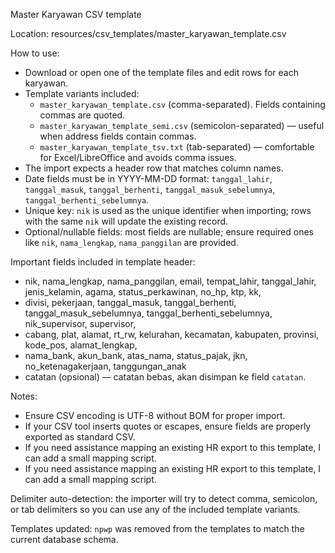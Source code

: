Master Karyawan CSV template

Location: resources/csv_templates/master_karyawan_template.csv

How to use:

-   Download or open one of the template files and edit rows for each karyawan.
-   Template variants included:
    -   `master_karyawan_template.csv` (comma-separated). Fields containing commas are quoted.
    -   `master_karyawan_template_semi.csv` (semicolon-separated) — useful when address fields contain commas.
    -   `master_karyawan_template_tsv.txt` (tab-separated) — comfortable for Excel/LibreOffice and avoids comma issues.
-   The import expects a header row that matches column names.
-   Date fields must be in YYYY-MM-DD format: `tanggal_lahir`, `tanggal_masuk`, `tanggal_berhenti`, `tanggal_masuk_sebelumnya`, `tanggal_berhenti_sebelumnya`.
-   Unique key: `nik` is used as the unique identifier when importing; rows with the same `nik` will update the existing record.
-   Optional/nullable fields: most fields are nullable; ensure required ones like `nik`, `nama_lengkap`, `nama_panggilan` are provided.

Important fields included in template header:

-   nik, nama_lengkap, nama_panggilan, email, tempat_lahir, tanggal_lahir, jenis_kelamin, agama, status_perkawinan, no_hp, ktp, kk,
-   divisi, pekerjaan, tanggal_masuk, tanggal_berhenti, tanggal_masuk_sebelumnya, tanggal_berhenti_sebelumnya, nik_supervisor, supervisor,
-   cabang, plat, alamat, rt_rw, kelurahan, kecamatan, kabupaten, provinsi, kode_pos, alamat_lengkap,
-   nama_bank, akun_bank, atas_nama, status_pajak, jkn, no_ketenagakerjaan, tanggungan_anak
-   catatan (opsional) — catatan bebas, akan disimpan ke field `catatan`.

Notes:

-   Ensure CSV encoding is UTF-8 without BOM for proper import.
-   If your CSV tool inserts quotes or escapes, ensure fields are properly exported as standard CSV.
-   If you need assistance mapping an existing HR export to this template, I can add a small mapping script.
-   If you need assistance mapping an existing HR export to this template, I can add a small mapping script.

Delimiter auto-detection: the importer will try to detect comma, semicolon, or tab delimiters so you can use any of the included template variants.

Templates updated: `npwp` was removed from the templates to match the current database schema.
